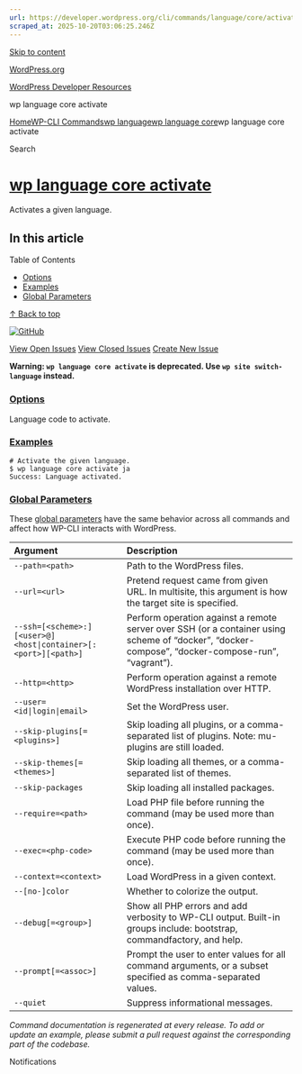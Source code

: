 ```yaml
---
url: https://developer.wordpress.org/cli/commands/language/core/activate/
scraped_at: 2025-10-20T03:06:25.246Z
---
```


[Skip to content](https://developer.wordpress.org/cli/commands/language/core/activate/#wp--skip-link--target)

[WordPress.org](https://wordpress.org/)

[WordPress Developer Resources](https://developer.wordpress.org/)

wp language core activate


[Home](https://developer.wordpress.org/)[WP-CLI Commands](https://developer.wordpress.org/cli/commands/)[wp language](https://developer.wordpress.org/cli/commands/language/)[wp language core](https://developer.wordpress.org/cli/commands/language/core/)wp language core activate

Search

# [wp language core activate](https://developer.wordpress.org/cli/commands/language/core/activate/)

Activates a given language.

## In this article

Table of Contents

- [Options](https://developer.wordpress.org/cli/commands/language/core/activate/#options)
- [Examples](https://developer.wordpress.org/cli/commands/language/core/activate/#examples)
- [Global Parameters](https://developer.wordpress.org/cli/commands/language/core/activate/#global-parameters)

[↑ Back to top](https://developer.wordpress.org/cli/commands/language/core/activate/#wp--skip-link--target)

[![GitHub](https://make.wordpress.org/cli/wp-content/plugins/wporg-cli/assets/images/github-mark.svg)](https://github.com/wp-cli/language-command)

[View Open Issues](https://github.com/login?return_to=%2Fissues%3Fq%3Dlabel%3Acommand%3Alanguage-core-activate+sort%3Aupdated-desc+org%3Awp-cli+is%3Aopen) [View Closed Issues](https://github.com/login?return_to=%2Fissues%3Fq%3Dlabel%3Acommand%3Alanguage-core-activate+sort%3Aupdated-desc+org%3Awp-cli+is%3Aclosed) [Create New Issue](https://github.com/wp-cli/language-command/issues/new)

**Warning: `wp language core activate` is deprecated. Use `wp site switch-language` instead.**

### [Options](https://developer.wordpress.org/cli/commands/language/core/activate/\#options)

<language>Language code to activate.

### [Examples](https://developer.wordpress.org/cli/commands/language/core/activate/\#examples)

```
# Activate the given language.
$ wp language core activate ja
Success: Language activated.

```

### [Global Parameters](https://developer.wordpress.org/cli/commands/language/core/activate/\#global-parameters)

These [global parameters](https://make.wordpress.org/cli/handbook/config/) have the same behavior across all commands and affect how WP-CLI interacts with WordPress.

| **Argument** | **Description** |
| :-- | :-- |
| `--path=<path>` | Path to the WordPress files. |
| `--url=<url>` | Pretend request came from given URL. In multisite, this argument is how the target site is specified. |
| `--ssh=[<scheme>:][<user>@]<host\|container>[:<port>][<path>]` | Perform operation against a remote server over SSH (or a container using scheme of “docker”, “docker-compose”, “docker-compose-run”, “vagrant”). |
| `--http=<http>` | Perform operation against a remote WordPress installation over HTTP. |
| `--user=<id\|login\|email>` | Set the WordPress user. |
| `--skip-plugins[=<plugins>]` | Skip loading all plugins, or a comma-separated list of plugins. Note: mu-plugins are still loaded. |
| `--skip-themes[=<themes>]` | Skip loading all themes, or a comma-separated list of themes. |
| `--skip-packages` | Skip loading all installed packages. |
| `--require=<path>` | Load PHP file before running the command (may be used more than once). |
| `--exec=<php-code>` | Execute PHP code before running the command (may be used more than once). |
| `--context=<context>` | Load WordPress in a given context. |
| `--[no-]color` | Whether to colorize the output. |
| `--debug[=<group>]` | Show all PHP errors and add verbosity to WP-CLI output. Built-in groups include: bootstrap, commandfactory, and help. |
| `--prompt[=<assoc>]` | Prompt the user to enter values for all command arguments, or a subset specified as comma-separated values. |
| `--quiet` | Suppress informational messages. |

_Command documentation is regenerated at every release. To add or update an example, please submit a pull request against the corresponding part of the codebase._

Notifications